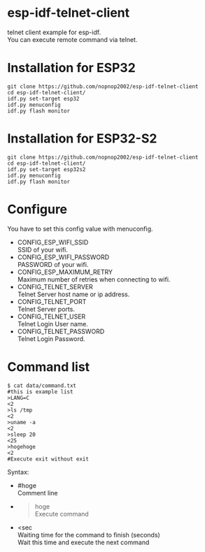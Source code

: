 # esp-idf-telnet-client
telnet client example for esp-idf.   
You can execute remote command via telnet.   

# Installation for ESP32
```
git clone https://github.com/nopnop2002/esp-idf-telnet-client
cd esp-idf-telnet-client/
idf.py set-target esp32
idf.py menuconfig
idf.py flash monitor
```

# Installation for ESP32-S2
```
git clone https://github.com/nopnop2002/esp-idf-telnet-client
cd esp-idf-telnet-client/
idf.py set-target esp32s2
idf.py menuconfig
idf.py flash monitor
```

# Configure
You have to set this config value with menuconfig.   
- CONFIG_ESP_WIFI_SSID   
SSID of your wifi.   
- CONFIG_ESP_WIFI_PASSWORD   
PASSWORD of your wifi.   
- CONFIG_ESP_MAXIMUM_RETRY   
Maximum number of retries when connecting to wifi.   
- CONFIG_TELNET_SERVER   
Telnet Server host name or ip address.   
- CONFIG_TELNET_PORT   
Telnet Server ports.   
- CONFIG_TELNET_USER   
Telnet Login User name.
- CONFIG_TELNET_PASSWORD   
Telnet Login Password.   

# Command list
```
$ cat data/command.txt
#this is example list
>LANG=C
<2
>ls /tmp
<2
>uname -a
<2
>sleep 20
<25
>hogehoge
<2
#Execute exit without exit
```

Syntax:   
- #hoge   
 Comment line   
- >hoge   
 Execute command   
- <sec   
 Waiting time for the command to finish (seconds)   
 Wait this time and execute the next command   

